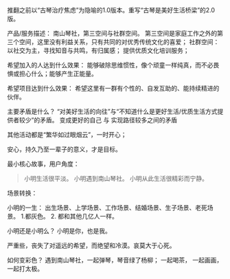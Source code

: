 推翻之前以“古琴治疗焦虑”为隐喻的1.0版本。重写“古琴是美好生活桥梁”的2.0版。

产品/服务描述：
南山琴社，第三空间与社群空间。
第三空间是家庭工作之外的第三个空间，这里没有利益关系，只有共同的对优秀传统文化的喜爱；
社群空间：以社交为主，寻找知音与共鸣，有归属感；
提供优质文化培训服务；

希望加入的人达到什么效果：
能够破除思维惯性，像个顽童一样纯真，而不必畏惧或担心什么；能够产生正能量。

希望项目达到什么效果：
希望这里有一群有个性的、自发互助的、能持续精进的伙伴。

主要矛盾是什么？
“对美好生活的向往”与“不知道什么是更好生活/优质生活方式提供者较少”的矛盾。
 变成更好的自己 与 实现路径较多之间的矛盾

其他活动都是“繁华如过眼烟云”，一时开心；

安心，持久乃至一辈子的意义，才是目标。

最小核心故事，用户角度：
> 小明生活很平淡。 小明遇到南山琴社。 小明从此生活很精彩而宁静。


场景转换：

小明的一生：
出生场景、上学场景、工作场景、结婚场景、生子场景、老死场景。
1.都灰色。 2. 都和其他几亿人一样。

小明还是小明么？
小明是你，也是我。

严重些，丧失了对遥远的希望，而绝望和冷漠。哀莫大于心死。

如何变彩色？
遇到南山琴社，一起弹琴，琴音绿了杨柳；
一起喝茶，
一起画画，
一起打太极。


